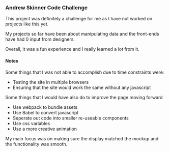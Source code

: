 ### Andrew Skinner Code Challenge ###

This project was definitely a challenge for me as I have not worked on projects like this yet.

My projects so far have been about manipulating data and the front-ends have had 0 input from designers.

Overall, it was a fun experience and I really learned a lot from it.

#### Notes ####

Some things that I was not able to accomplish due to time constraints were:
  * Testing the site in multiple browsers
  * Ensuring that the site would work the same without any javascript

Some things that I would have also do to improve the page moving forward
  * Use webpack to bundle assets
  * Use Babel to convert javascript
  * Seperate out code into smaller re-useable components
  * Use css variables
  * Use a more creative animation


My main focus was on making sure the display matched the mockup and the functionality was smooth.